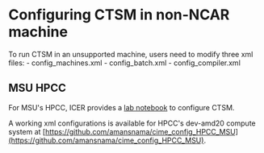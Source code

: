 # Configuring CTSM in non-NCAR machine

To run CTSM in an unsupported machine, users need to modify three xml files:
    - config_machines.xml
    - config_batch.xml
    - config_compiler.xml

## MSU HPCC

For MSU's HPCC, ICER provides a [lab notebook](https://docs.icer.msu.edu/2024-06-13_LabNotebook_CTSM_Install/) to configure CTSM.

A working xml configurations is available for HPCC's dev-amd20 compute system at [https://github.com/amansnama/cime_config_HPCC_MSU](https://github.com/amansnama/cime_config_HPCC_MSU).